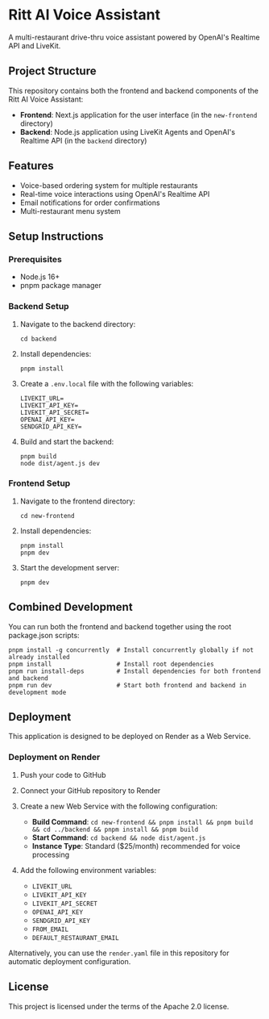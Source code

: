 # Ritt AI Voice Assistant

A multi-restaurant drive-thru voice assistant powered by OpenAI's Realtime API and LiveKit.

## Project Structure

This repository contains both the frontend and backend components of the Ritt AI Voice Assistant:

- **Frontend**: Next.js application for the user interface (in the `new-frontend` directory)
- **Backend**: Node.js application using LiveKit Agents and OpenAI's Realtime API (in the `backend` directory)

## Features

- Voice-based ordering system for multiple restaurants
- Real-time voice interactions using OpenAI's Realtime API
- Email notifications for order confirmations
- Multi-restaurant menu system

## Setup Instructions

### Prerequisites

- Node.js 16+
- pnpm package manager

### Backend Setup

1. Navigate to the backend directory:
   ```
   cd backend
   ```

2. Install dependencies:
   ```
   pnpm install
   ```

3. Create a `.env.local` file with the following variables:
   ```
   LIVEKIT_URL=
   LIVEKIT_API_KEY=
   LIVEKIT_API_SECRET=
   OPENAI_API_KEY=
   SENDGRID_API_KEY=
   ```

4. Build and start the backend:
   ```
   pnpm build
   node dist/agent.js dev
   
   ```

### Frontend Setup

1. Navigate to the frontend directory:
   ```
   cd new-frontend
   ```

2. Install dependencies:
   ```
   pnpm install
   pnpm dev
   ```

3. Start the development server:
   ```
   pnpm dev
   ```

## Combined Development

You can run both the frontend and backend together using the root package.json scripts:

```
pnpm install -g concurrently  # Install concurrently globally if not already installed
pnpm install                  # Install root dependencies
pnpm run install-deps         # Install dependencies for both frontend and backend
pnpm run dev                  # Start both frontend and backend in development mode
```

## Deployment

This application is designed to be deployed on Render as a Web Service.

### Deployment on Render

1. Push your code to GitHub
2. Connect your GitHub repository to Render
3. Create a new Web Service with the following configuration:
   - **Build Command**: `cd new-frontend && pnpm install && pnpm build && cd ../backend && pnpm install && pnpm build`
   - **Start Command**: `cd backend && node dist/agent.js`
   - **Instance Type**: Standard ($25/month) recommended for voice processing

4. Add the following environment variables:
   - `LIVEKIT_URL`
   - `LIVEKIT_API_KEY`
   - `LIVEKIT_API_SECRET`
   - `OPENAI_API_KEY`
   - `SENDGRID_API_KEY`
   - `FROM_EMAIL`
   - `DEFAULT_RESTAURANT_EMAIL`

Alternatively, you can use the `render.yaml` file in this repository for automatic deployment configuration.

## License

This project is licensed under the terms of the Apache 2.0 license.
